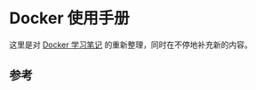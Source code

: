 # Docker 使用手册

这里是对 [Docker 学习笔记][1] 的重新整理，同时在不停地补充新的内容。

## 参考

[1]: https://www.lijiaocn.com/tags/all.html#docker "Docker笔记"
